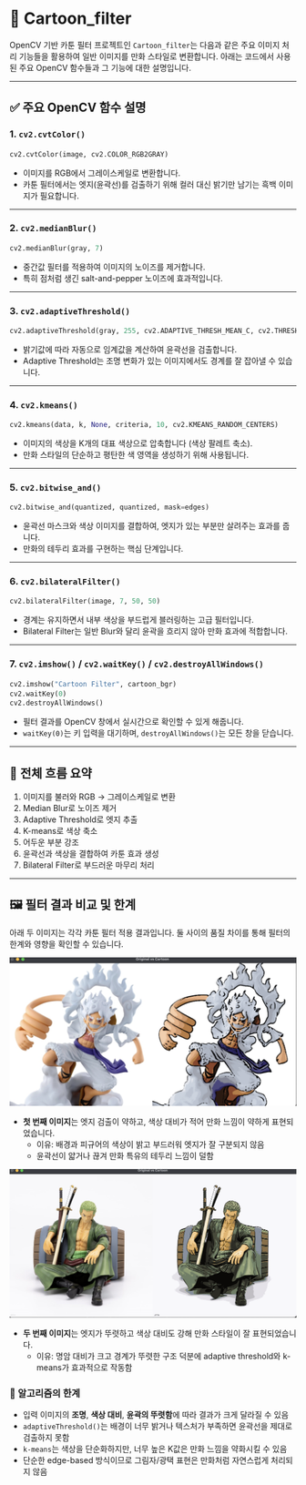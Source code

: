 # 🎨 Cartoon_filter

OpenCV 기반 카툰 필터 프로젝트인 `Cartoon_filter`는 다음과 같은 주요 이미지 처리 기능들을 활용하여 일반 이미지를 만화 스타일로 변환합니다. 아래는 코드에서 사용된 주요 OpenCV 함수들과 그 기능에 대한 설명입니다.

---

## ✅ 주요 OpenCV 함수 설명

### 1. `cv2.cvtColor()`
```python
cv2.cvtColor(image, cv2.COLOR_RGB2GRAY)
```
- 이미지를 RGB에서 그레이스케일로 변환합니다.
- 카툰 필터에서는 엣지(윤곽선)를 검출하기 위해 컬러 대신 밝기만 남기는 흑백 이미지가 필요합니다.

---

### 2. `cv2.medianBlur()`
```python
cv2.medianBlur(gray, 7)
```
- 중간값 필터를 적용하여 이미지의 노이즈를 제거합니다.
- 특히 점처럼 생긴 salt-and-pepper 노이즈에 효과적입니다.

---

### 3. `cv2.adaptiveThreshold()`
```python
cv2.adaptiveThreshold(gray, 255, cv2.ADAPTIVE_THRESH_MEAN_C, cv2.THRESH_BINARY, 7, 5)
```
- 밝기값에 따라 자동으로 임계값을 계산하여 윤곽선을 검출합니다.
- Adaptive Threshold는 조명 변화가 있는 이미지에서도 경계를 잘 잡아낼 수 있습니다.

---

### 4. `cv2.kmeans()`
```python
cv2.kmeans(data, k, None, criteria, 10, cv2.KMEANS_RANDOM_CENTERS)
```
- 이미지의 색상을 K개의 대표 색상으로 압축합니다 (색상 팔레트 축소).
- 만화 스타일의 단순하고 평탄한 색 영역을 생성하기 위해 사용됩니다.

---

### 5. `cv2.bitwise_and()`
```python
cv2.bitwise_and(quantized, quantized, mask=edges)
```
- 윤곽선 마스크와 색상 이미지를 결합하여, 엣지가 있는 부분만 살려주는 효과를 줍니다.
- 만화의 테두리 효과를 구현하는 핵심 단계입니다.

---

### 6. `cv2.bilateralFilter()`
```python
cv2.bilateralFilter(image, 7, 50, 50)
```
- 경계는 유지하면서 내부 색상을 부드럽게 블러링하는 고급 필터입니다.
- Bilateral Filter는 일반 Blur와 달리 윤곽을 흐리지 않아 만화 효과에 적합합니다.

---

### 7. `cv2.imshow()` / `cv2.waitKey()` / `cv2.destroyAllWindows()`
```python
cv2.imshow("Cartoon Filter", cartoon_bgr)
cv2.waitKey(0)
cv2.destroyAllWindows()
```
- 필터 결과를 OpenCV 창에서 실시간으로 확인할 수 있게 해줍니다.
- `waitKey(0)`는 키 입력을 대기하며, `destroyAllWindows()`는 모든 창을 닫습니다.

---

## 🧠 전체 흐름 요약
1. 이미지를 불러와 RGB → 그레이스케일로 변환
2. Median Blur로 노이즈 제거
3. Adaptive Threshold로 엣지 추출
4. K-means로 색상 축소
5. 어두운 부분 강조
6. 윤곽선과 색상을 결합하여 카툰 효과 생성
7. Bilateral Filter로 부드러운 마무리 처리

---

## 🖼️ 필터 결과 비교 및 한계

아래 두 이미지는 각각 카툰 필터 적용 결과입니다. 둘 사이의 품질 차이를 통해 필터의 한계와 영향을 확인할 수 있습니다.

![First img](Bad.png)
- **첫 번째 이미지**는 엣지 검출이 약하고, 색상 대비가 적어 만화 느낌이 약하게 표현되었습니다.
  - 이유: 배경과 피규어의 색상이 밝고 부드러워 엣지가 잘 구분되지 않음
  - 윤곽선이 얇거나 끊겨 만화 특유의 테두리 느낌이 덜함

![Secondimg](Good.png)
- **두 번째 이미지**는 엣지가 뚜렷하고 색상 대비도 강해 만화 스타일이 잘 표현되었습니다.
  - 이유: 명암 대비가 크고 경계가 뚜렷한 구조 덕분에 adaptive threshold와 k-means가 효과적으로 작동함

### 📌 알고리즘의 한계
- 입력 이미지의 **조명**, **색상 대비**, **윤곽의 뚜렷함**에 따라 결과가 크게 달라질 수 있음
- `adaptiveThreshold()`는 배경이 너무 밝거나 텍스처가 부족하면 윤곽선을 제대로 검출하지 못함
- `k-means`는 색상을 단순화하지만, 너무 높은 K값은 만화 느낌을 약화시킬 수 있음
- 단순한 edge-based 방식이므로 그림자/광택 표현은 만화처럼 자연스럽게 처리되지 않음

